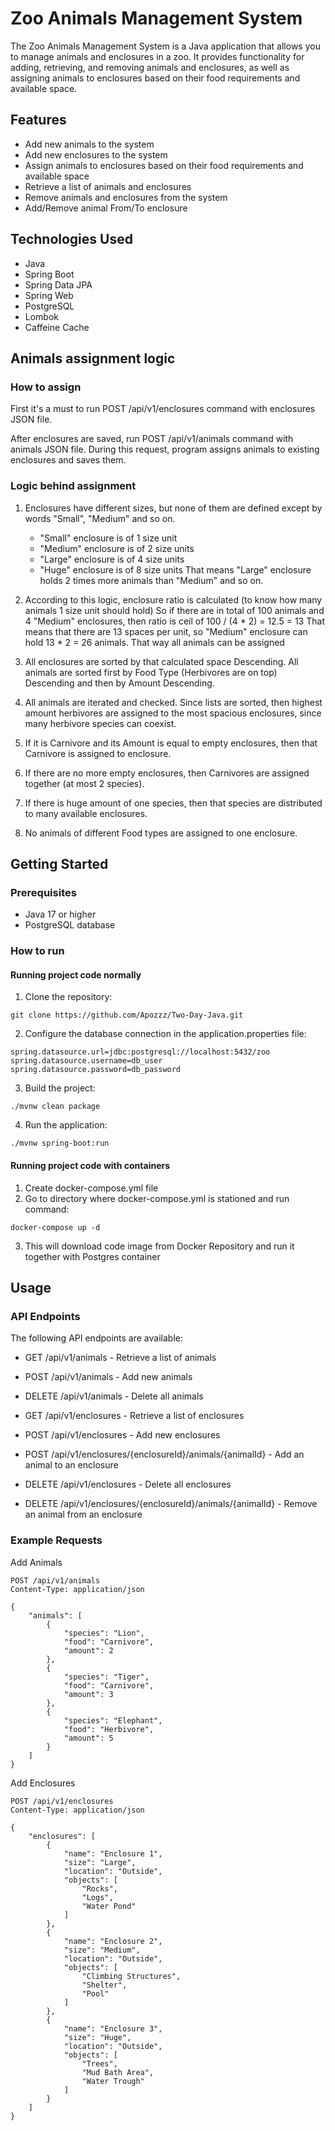 # Zoo Animals Management System

The Zoo Animals Management System is a Java application that allows you to manage animals and enclosures in a zoo. It provides functionality for adding, retrieving, and removing animals and enclosures, as well as assigning animals to enclosures based on their food requirements and available space.

## Features

- Add new animals to the system
- Add new enclosures to the system
- Assign animals to enclosures based on their food requirements and available space
- Retrieve a list of animals and enclosures
- Remove animals and enclosures from the system
- Add/Remove animal From/To enclosure

## Technologies Used

- Java
- Spring Boot
- Spring Data JPA
- Spring Web
- PostgreSQL
- Lombok
- Caffeine Cache

## Animals assignment logic
### How to assign
First it's a must to run POST /api/v1/enclosures command with enclosures JSON file.

After enclosures are saved, run POST /api/v1/animals command with animals JSON file. During this request, program assigns animals to existing enclosures and saves them.

### Logic behind assignment
1. Enclosures have different sizes, but none of them are defined except by words "Small", "Medium" and so on. 
    - "Small" enclosure is of 1 size unit
    - "Medium" enclosure is of 2 size units
    - "Large" enclosure is of 4 size units
    - "Huge" enclosure is of 8 size units
That means "Large" enclosure holds 2 times more animals than "Medium" and so on.

2. According to this logic, enclosure ratio is calculated (to know how many animals 1 size unit should hold)
So if there are in total of 100 animals and 4 "Medium" enclosures, then ratio is ceil of 100 / (4 * 2) = 12.5 = 13
That means that there are 13 spaces per unit, so "Medium" enclosure can hold 13 * 2 = 26 animals. That way all animals can be assigned
3. All enclosures are sorted by that calculated space Descending. All animals are sorted first by Food Type (Herbivores are on top) Descending and then by Amount Descending.
4. All animals are iterated and checked. Since lists are sorted, then highest amount herbivores are assigned to the most spacious enclosures, since many herbivore species can coexist.
5. If it is Carnivore and its Amount is equal to empty enclosures, then that Carnivore is assigned to enclosure.
6. If there are no more empty enclosures, then Carnivores are assigned together (at most 2 species).
7. If there is huge amount of one species, then that species are distributed to many available enclosures.
8. No animals of different Food types are assigned to one enclosure.


## Getting Started

### Prerequisites

- Java 17 or higher
- PostgreSQL database

### How to run
#### Running project code normally
1. Clone the repository:

```shell
git clone https://github.com/Apozzz/Two-Day-Java.git
```

2. Configure the database connection in the application.properties file:
```
spring.datasource.url=jdbc:postgresql://localhost:5432/zoo
spring.datasource.username=db_user
spring.datasource.password=db_password
```

3. Build the project:
```
./mvnw clean package
```

4. Run the application:
```
./mvnw spring-boot:run
```

#### Running project code with containers

1. Create docker-compose.yml file
2. Go to directory where docker-compose.yml is stationed and run command:
```
docker-compose up -d
``` 
3. This will download code image from Docker Repository and run it together with Postgres container

## Usage
### API Endpoints
The following API endpoints are available:

- GET /api/v1/animals - Retrieve a list of animals

- POST /api/v1/animals - Add new animals

- DELETE /api/v1/animals - Delete all animals

- GET /api/v1/enclosures - Retrieve a list of enclosures

- POST /api/v1/enclosures - Add new enclosures

- POST /api/v1/enclosures/{enclosureId}/animals/{animalId} - Add an animal to an enclosure

- DELETE /api/v1/enclosures - Delete all enclosures

- DELETE /api/v1/enclosures/{enclosureId}/animals/{animalId} - Remove an animal from an enclosure

### Example Requests
Add Animals

```
POST /api/v1/animals
Content-Type: application/json

{
    "animals": [
        {
            "species": "Lion",
            "food": "Carnivore",
            "amount": 2
        },
        {
            "species": "Tiger",
            "food": "Carnivore",
            "amount": 3
        },
        {
            "species": "Elephant",
            "food": "Herbivore",
            "amount": 5
        }
    ]
}
```

Add Enclosures
```
POST /api/v1/enclosures
Content-Type: application/json

{
    "enclosures": [
        {
            "name": "Enclosure 1",
            "size": "Large",
            "location": "Outside",
            "objects": [
                "Rocks",
                "Logs",
                "Water Pond"
            ]
        },
        {
            "name": "Enclosure 2",
            "size": "Medium",
            "location": "Outside",
            "objects": [
                "Climbing Structures",
                "Shelter",
                "Pool"
            ]
        },
        {
            "name": "Enclosure 3",
            "size": "Huge",
            "location": "Outside",
            "objects": [
                "Trees",
                "Mud Bath Area",
                "Water Trough"
            ]
        }
    ]
}
```